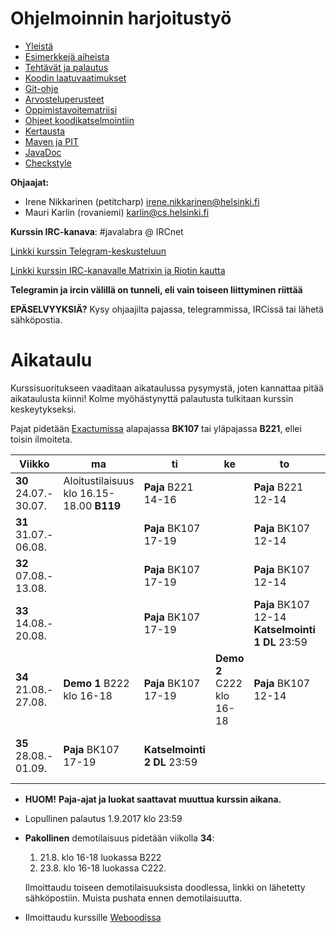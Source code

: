 # Ohjelmoinnin harjoitustyö
* [Yleistä](ohjeet/Yleista.md)
* [Esimerkkejä aiheista](ohjeet/Esimerkkeja-aiheista.md)
* [Tehtävät ja palautus](ohjeet/Tehtavat-ja-palautus.md)
* [Koodin laatuvaatimukset](ohjeet/Koodin-laatuvaatimukset.md)
* [Git-ohje](ohjeet/Git-ohje.md)
* [Arvosteluperusteet](ohjeet/Arvosteluperusteet.md)
* [Oppimistavoitematriisi](http://www.cs.helsinki.fi/courses/58160/matriisi)
* [Ohjeet koodikatselmointiin](ohjeet/Koodikatselmointi.md)
* [Kertausta](ohjeet/Kertausta.md)
* [Maven ja PIT](ohjeet/Maven-ja-PIT.md)
* [JavaDoc](ohjeet/JavaDoc.md)
* [Checkstyle](ohjeet/Checkstyle.md)

**Ohjaajat:**
* Irene Nikkarinen (petitcharp) irene.nikkarinen@helsinki.fi
* Mauri Karlin (rovaniemi) karlin@cs.helsinki.fi

**Kurssin IRC-kanava**:
\#javalabra @ IRCnet

[Linkki kurssin Telegram-keskusteluun](https://t.me/javalabra)

[Linkki kurssin IRC-kanavalle Matrixin ja Riotin kautta](https://riot.im/app/#/room/#_ircnet_#javalabra:irc.snt.utwente.nl)

**Telegramin ja ircin välillä on tunneli, eli vain toiseen liittyminen riittää**

**EPÄSELVYYKSIÄ?** Kysy ohjaajilta pajassa, telegrammissa, IRCissä tai lähetä sähköpostia.

# Aikataulu

Kurssisuoritukseen vaaditaan aikataulussa pysymystä, joten kannattaa pitää aikataulusta kiinni! Kolme myöhästynyttä palautusta tulkitaan kurssin keskeytykseksi.

Pajat pidetään [Exactumissa](http://www.helsinki.fi/teknos/opetustilat/kumpula/gh2b/default.htm) alapajassa **BK107** tai yläpajassa **B221**, ellei toisin ilmoiteta.

| Viikko | ma | ti | ke | to | pe | la | su |
| --- | --- | --- | --- | --- | --- | --- | --- |
| **30**<br>24.07.-<br>30.07. |  Aloitustilaisuus<br>klo 16.15-18.00 **B119** | **Paja** B221<br>14-16 |  |  **Paja** B221<br>12-14 |  |  |  **DL 1**<br>23:59|
| **31**<br>31.07.-<br>06.08. |  | **Paja** BK107<br>17-19 |  | **Paja** BK107<br>12-14  |  |  |**DL 2**<br>23:59 |
| **32**<br>07.08.-<br>13.08. |  | **Paja** BK107<br>17-19 |  | **Paja** BK107<br>12-14<br> |  |  | **DL 3**<br>23:59 |
| **33**<br>14.08.-<br>20.08. |  | **Paja** BK107<br>17-19 |   | **Paja** BK107<br>12-14 <br> **Katselmointi 1 DL** 23:59   |  |  |  **DL 4**<br>23:59 |
| **34**<br>21.08.-<br>27.08. | **Demo 1** B222 <br> klo 16-18 | **Paja** BK107<br>17-19 |  **Demo 2** C222 <br> klo 16-18 | **Paja** BK107<br>12-14 | |  |  <br>**DL 5**<br>23:59 |
| **35**<br>28.08.-<br>01.09. | **Paja** BK107<br>17-19  | **Katselmointi 2 DL** 23:59|  |  |  <br>**DL Loppupalautus**<br>23:59 |  |  |

* **HUOM!** **Paja-ajat ja luokat saattavat muuttua kurssin aikana.**

* Lopullinen palautus 1.9.2017 klo 23:59
* **Pakollinen** demotilaisuus pidetään viikolla **34**: 
  1. 21.8. klo 16-18 luokassa B222
  2. 23.8. klo 16-18 luokassa C222.
  
  Ilmoittaudu toiseen demotilaisuuksista doodlessa, linkki on lähetetty sähköpostiin.
  Muista pushata ennen demotilaisuutta.
  
* Ilmoittaudu kurssille [Weboodissa](https://weboodi.helsinki.fi/hy/opettaptied.jsp?OpetTap=119282686&html=1)
